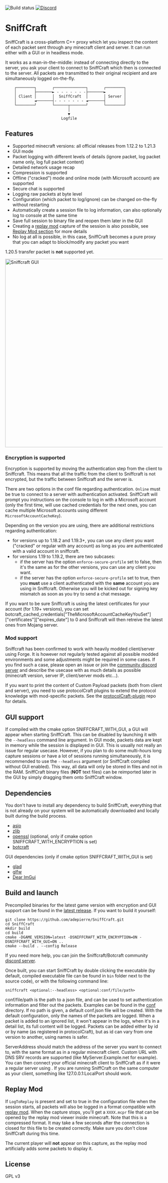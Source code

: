 ![Build status](https://github.com/adepierre/Sniffcraft/actions/workflows/automatic_release.yml/badge.svg)
[![Discord](https://badgen.net/badge/icon/discord?icon=discord&label)](https://discord.gg/wECVsTbjA9)

# SniffCraft

SniffCraft is a cross-platform C++ proxy which let you inspect the content of each packet sent through any minecraft client and server. It can run either with a GUI or in headless mode.

It works as a man-in-the-middle: instead of connecting directly to the server, you ask your client to connect to SniffCraft which then is connected to the server. All packets are transmitted to their original recipient and are simultaneously logged on-the-fly.

```
    ┌────────┐       ┌──────────────┐       ┌────────┐
    │        ├───────► - - - - - - -├───────►        │
    │ Client │       │  SniffCraft  │       │ Server │
    │        ◄───────┤- - - - - - - ◄───────┤        │
    └────────┘       └──────┬───────┘       └────────┘
                            │
                            ▼
                         Logfile
```

## Features

- Supported minecraft versions: all official releases from 1.12.2 to 1.21.3
- GUI mode
- Packet logging with different levels of details (ignore packet, log packet name only, log full packet content)
- Detailed network usage recap
- Compression is supported
- Offline ("cracked") mode and online mode (with Microsoft account) are supported
- Secure chat is supported
- Logging raw packets at byte level
- Configuration (which packet to log/ignore) can be changed on-the-fly without restarting
- Automatically create a session file to log information, can also optionally log to console at the same time
- Save full session to binary file and reopen them later in the GUI
- Creating a [replay mod](https://github.com/ReplayMod/ReplayMod) capture of the session is also possible, see [Replay Mod section](#replay-mod) for more details
- No log at all is possible, in this case, SniffCraft becomes a pure proxy that you can adapt to block/modify any packet you want

1.20.5 transfer packet is **not** supported yet.

<img width="600" src="https://github.com/adepierre/SniffCraft/assets/24371370/8c6b04d3-61e6-4fdc-aa1e-7e9505ac6033" alt="Sniffcraft GUI" align="center">


### Encryption is supported

Encryption is supported by moving the authentication step from the client to Sniffcraft. This means that all the traffic from the client to Sniffcraft is not encrypted, but the traffic between Sniffcraft and the server is.

There are two options in the conf file regarding authentication. ``Online`` must be true to connect to a server with authentication activated. SniffCraft will prompt you instructions on the console to log in with a Microsoft account (only the first time, will use cached credentials for the next ones, you can cache multiple Microsoft accounts using different ``MicrosoftAccountCacheKey``).

Depending on the version you are using, there are additional restrictions regarding authentication:
- for versions up to 1.18.2 and 1.19.3+, you can use any client you want ("cracked" or regular with any account) as long as you are authenticated with a valid account in sniffcraft.
- for versions 1.19 to 1.19.2, there are two subcases:
    - if the server has the option `enforce-secure-profile` set to false, then it's the same as for the other versions, you can use any client you want.
    - if the server has the option `enforce-secure-profile` set to true, then you **must** use a client authenticated with the **same** account you are using in Sniffcraft. Otherwise you will be kicked out for signing key mismatch as soon as you try to send a chat message.

If you want to be sure Sniffcraft is using the latest certificates for your account (for 1.19+ versions), you can set botcraft_cached_credentials\["TheMicrosoftAccountCacheKeyYouSet"\]\["certificates"\]\["expires_date"\] to 0 and Sniffcraft will then retreive the latest ones from Mojang server.

### Mod support

Sniffcraft has been confirmed to work with heavily modded client/server using Forge. It is however not regularly tested against all possible modded environments and some adjustments might be required in some cases. If you find such a case, please open an issue or join the [community discord server](https://discord.gg/wECVsTbjA9) and describe the usecase with as much details as possible (minecraft version, server IP, client/server mods etc...).

If you want to print the content of Custom Payload packets (both from client and server), you need to use protocolCraft plugins to extend the protocol knowledge with mod-specific packets. See the [protocolCraft-plugin](https://github.com/adepierre/protocolcraft-plugin) repo for details.

## GUI support

If compiled with the cmake option SNIFFCRAFT_WITH_GUI, a GUI will appear when starting SniffCraft. This can be disabled by launching it with the ``--headless`` command line argument. In GUI mode, packets data are kept in memory while the session is displayed in GUI. This is usually not really an issue for regular usecase. However, if you plan to do some multi-hours long capture sessions or have a lot of sessions running simultaneously, it is recommended to use the ``--headless`` argument (or SniffCraft compiled without GUI enabled). This way, all data will only be stored in files and not in the RAM. SniffCraft binary files (**NOT** text files) can be reimported later in the GUI by simply dragging them onto SniffCraft window.

## Dependencies

You don't have to install any dependency to build SniffCraft, everything that is not already on your system will be automatically downloaded and locally built during the build process.

- [asio](https://think-async.com/Asio/)
- [zlib](https://github.com/madler/zlib)
- [openssl](https://www.openssl.org/) (optional, only if cmake option SNIFFCRAFT_WITH_ENCRYPTION is set)
- [botcraft](https://github.com/adepierre/botcraft)

GUI dependencies (only if cmake option SNIFFCRAFT_WITH_GUI is set)
- [glad](https://github.com/Dav1dde/glad)
- [glfw](https://github.com/glfw/glfw)
- [Dear ImGui](https://github.com/ocornut/imgui)

## Build and launch

Precompiled binaries for the latest game version with encryption and GUI support can be found in the [latest release](https://github.com/adepierre/SniffCraft/releases/tag/latest). If you want to build it yourself:
```
git clone https://github.com/adepierre/SniffCraft.git
cd SniffCraft
mkdir build
cd build
cmake -DGAME_VERSION=latest -DSNIFFCRAFT_WITH_ENCRYPTION=ON -DSNIFFCRAFT_WITH_GUI=ON ..
cmake --build . --config Release
```

If you need more help, you can join the Sniffcraft/Botcraft community [discord server](https://discord.gg/wECVsTbjA9).

Once built, you can start SniffCraft by double clicking the executable (by default, compiled executable file can be found in ``bin`` folder next to the source code), or with the following command line:

```
sniffcraft <optional:--headless> <optional:conf/file/path>
```

conf/file/path is the path to a json file, and can be used to set authentication information and filter out the packets. Examples can be found in the [conf](conf/) directory. If no path is given, a default conf.json file will be created. With the default configuration, only the names of the packets are logged. When a packet is added to an ignored list, it won't appear in the logs, when it's in a detail list, its full content will be logged. Packets can be added either by id or by name (as registered in protocolCraft), but as id can vary from one version to another, using names is safer.

ServerAddress should match the address of the server you want to connect to, with the same format as in a regular minecraft client. Custom URL with DNS SRV records are supported (like MyServer.Example.net for example). You can then connect your official minecraft client to SniffCraft as if it were a regular server using <your computer IP:LocalPort>. If you are running SniffCraft on the same computer as your client, something like 127.0.0.1:LocalPort should work.

## Replay Mod

If ``LogToReplay`` is present and set to true in the configuration file when the session starts, all packets will also be logged in a format compatible with [replay mod](https://github.com/ReplayMod/ReplayMod). When the capture stops, you'll get a ``XXXX.mcpr`` file that can be opened by the replay mod viewer inside minecraft. Note that this is a compressed format. It may take a few seconds after the connection is closed for this file to be created correctly. Make sure you don't close SniffCraft during this time.

The current player will **not** appear on this capture, as the replay mod artificially adds some packets to display it.

## License

GPL v3
